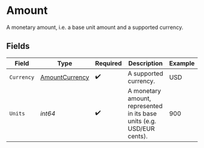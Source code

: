 # Amount

A monetary amount, i.e. a base unit amount and a supported currency.


## Fields

| Field                                                                  | Type                                                                   | Required                                                               | Description                                                            | Example                                                                |
| ---------------------------------------------------------------------- | ---------------------------------------------------------------------- | ---------------------------------------------------------------------- | ---------------------------------------------------------------------- | ---------------------------------------------------------------------- |
| `Currency`                                                             | [AmountCurrency](../../models/shared/amountcurrency.md)                | :heavy_check_mark:                                                     | A supported currency.                                                  | USD                                                                    |
| `Units`                                                                | *int64*                                                                | :heavy_check_mark:                                                     | A monetary amount, represented in its base units (e.g. USD/EUR cents). | 900                                                                    |